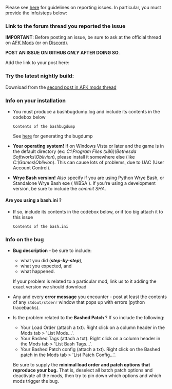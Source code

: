 Please see [here](https://github.com/wrye-bash/wrye-bash/wiki/[github]-Reporting-a-bug)
for guidelines on reporting issues. In particular, you must provide the info/steps below:

### Link to the forum thread you reported the issue

**IMPORTANT**: Before posting an issue, be sure to ask at the official thread on
[AFK Mods](https://afkmods.com/index.php?/topic/4966-wrye-bash-all-games/&do=getNewComment)
(or on [Discord](https://discord.gg/NwWvAFR)).

**POST AN ISSUE ON GITHUB _ONLY_ AFTER DOING SO**.

Add the link to your post here:

### Try the latest nightly build:

Download from the [second post in AFK mods thread](https://afkmods.com/index.php?/topic/4966-wrye-bash-all-games/&do=findComment&comment=166863)

### Info on your installation

* You must produce a bashbugdump.log and include its contents in the codebox below

    ```
    Contents of the bashbugdump
    ```

    See [here](https://github.com/wrye-bash/wrye-bash/wiki/[github]-Reporting-a-bug#the-bashbugdumplog)
for generating the bugdump

* **Your operating system!** If on Windows Vista or later and the game is in
the default directory (ex: *C:\Program Files (x86)\Bethesda Softworks\Oblivion*),
please install it somewhere else (like *C:\Games\Oblivion*). This can cause
lots of problems, due to UAC (User Account Control).

* **Wrye Bash version!** _Also_ specify if you are using Python Wrye Bash, or
Standalone Wrye Bash exe ( WBSA ). If you're using a development version, be
sure to include the *commit SHA*.

#### Are you using a **bash.ini** ?

* If so, include its contents in the codebox below, or if too big attach it to this issue

    ```
    Contents of the bash.ini
    ```

### Info on the bug

* **Bug description** - be sure to include:
  * what you did (_**step-by-step**_),
  * what you expected, and
  * what happened.

  If your problem is related to a particular mod, link us to it adding the
  exact version we should download
* Any and every **error message** you encounter - post at least the contents
of any `stdout/stderr` window that pops up with errors (python tracebacks).

* Is the problem related to the **Bashed Patch** ? If so include the following:
  * Your Load Order (attach a txt). Right click on a column header in the Mods tab > 'List Mods...'.
  * Your Bashed Tags (attach a txt). Right click on a column header in the Mods tab > 'List Bash Tags...'.
  * Your Bashed Patch config (attach a txt). Right click on the Bashed patch in the Mods tab > 'List Patch Config...'.

  Be sure to supply the **minimal load order and patch options that reproduce
  your bug.** That is, deselect all batch patch options and deactivate all the
  mods, then try to pin down which options and which mods trigger the bug.
